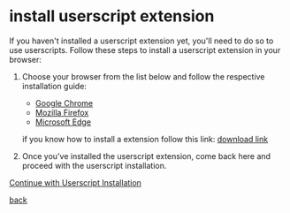 # install userscript extension
If you haven't installed a userscript extension yet, you'll need to do so to use userscripts. Follow these steps to install a userscript extension in your browser:

1. Choose your browser from the list below and follow the respective installation guide:
   - [Google Chrome](all-userscript-extension.md)
   - [Mozilla Firefox](all-userscript-extension.md)
   - [Microsoft Edge](all-userscript-extension.md)

   if you know how to install a extension follow this link:
   [download link](https://violentmonkey.github.io/#installation)

2. Once you've installed the userscript extension, come back here and proceed with the userscript installation.

[Continue with Userscript Installation](../userscripts/add-userscript.md)

[back](../start.md)
